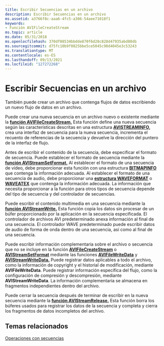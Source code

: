 ```yaml
---
title: Escribir Secuencias en un archivo
description: Escribir Secuencias en un archivo
ms.assetid: a3766f8c-aaa6-4fc5-a306-54aee71018f1
keywords:
- Función AVIFileCreateStream
ms.topic: article
ms.date: 05/31/2018
ms.openlocfilehash: 370df08534bbdde870f6d28c828d47935abd80db
ms.sourcegitcommit: d75fc10b9f0825bbe5ce5045c90d4045e3c53243
ms.translationtype: MT
ms.contentlocale: es-ES
ms.lasthandoff: 09/13/2021
ms.locfileid: "127272268"
---
```

# <a name="writing-streams-to-a-file"></a>Escribir Secuencias en un archivo

También puede crear un archivo que contenga flujos de datos escribiendo un nuevo flujo de datos en un archivo.

Puede crear una nueva secuencia en un archivo nuevo o existente mediante la [**función AVIFileCreateStream.**](/windows/desktop/api/Vfw/nf-vfw-avifilecreatestream) Esta función define una nueva secuencia según las características descritas en una estructura [**AVISTREAMINFO,**](/windows/desktop/api/Vfw/ns-vfw-avistreaminfoa) crea una interfaz de secuencia para la nueva secuencia, incrementa el recuento de referencias de la secuencia y devuelve la dirección del puntero de la interfaz de flujo.

Antes de escribir el contenido de la secuencia, debe especificar el formato de secuencia. Puede establecer el formato de secuencia mediante la [**función AVIStreamSetFormat.**](/windows/desktop/api/Vfw/nf-vfw-avistreamsetformat) Al establecer el formato de una secuencia de vídeo, debe proporcionar esta función con una estructura [**BITMAPINFO**](/windows/win32/api/wingdi/ns-wingdi-bitmapinfo) que contenga la información adecuada. Al establecer el formato de una secuencia de audio, debe proporcionar una [**estructura WAVEFORMAT**](/windows/win32/api/mmreg/ns-mmreg-waveformat) o [**WAVEATEX**](/windows/win32/api/mmeapi/ns-mmeapi-waveformatex) que contenga la información adecuada. La información que necesita proporcionar a la función para otros tipos de secuencia depende del tipo de secuencia y del controlador de secuencias.

Puede escribir el contenido multimedia en una secuencia mediante la [**función AVIStreamWrite.**](/windows/desktop/api/Vfw/nf-vfw-avistreamwrite) Esta función copia los datos sin procesar de un búfer proporcionado por la aplicación en la secuencia especificada. El controlador de archivos AVI predeterminado anexa información al final de una secuencia. El controlador WAVE predeterminado puede escribir datos de audio de forma de onda dentro de una secuencia, así como al final de una secuencia.

Puede escribir información complementaria sobre el archivo o secuencia que no se incluye en la función [**AVIFileCreateStream**](/windows/desktop/api/Vfw/nf-vfw-avifilecreatestream) o [**AVIStreamSetFormat**](/windows/desktop/api/Vfw/nf-vfw-avistreamsetformat) mediante las funciones [**AVIFileWriteData**](/windows/desktop/api/Vfw/nf-vfw-avifilewritedata) y [**AVIStreamWriteData.**](/windows/desktop/api/Vfw/nf-vfw-avistreamwritedata) Puede registrar datos aplicables a todo el archivo, como la información de copyright y el historial de modificación, mediante **AVIFileWriteData**. Puede registrar información específica del flujo, como la configuración de compresión y descompresión, mediante **AVIStreamWriteData**. La información complementaria se almacena en fragmentos independientes dentro del archivo.

Puede cerrar la secuencia después de terminar de escribir en la nueva secuencia mediante la [**función AVIStreamRelease.**](/windows/desktop/api/Vfw/nf-vfw-avistreamrelease) Esta función borra los búferes usados para registrar los datos de la secuencia y completa y cierra los fragmentos de datos incompletos del archivo.

## <a name="related-topics"></a>Temas relacionados

<dl> <dt>

[Operaciones con secuencias](stream-operations.md)
</dt> </dl>

 

 